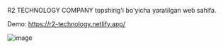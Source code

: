 R2 TECHNOLOGY COMPANY topshirig'i bo'yicha yaratilgan web sahifa. 

Demo: https://r2-technology.netlify.app/

![image](https://github.com/user-attachments/assets/8ad6c7f5-c9cd-4666-9778-c1910c652399)
